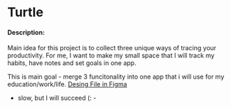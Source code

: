 # Turtle 

#### Description:
Main idea for this project is to collect three unique ways of tracing your productivity.
For me, I want to make my small space that I will track my habits, have notes and set goals in one app.

This is main goal - merge 3 funcitonality into one app that i will use for my education/work/life.
[Desing File in Figma](https://www.figma.com/file/lTw2G5mz3oN4ZysNtyBPuJ/Turtle?type=design&mode=design&t=9vlll7lhA7RBiyTs-1)

- slow, but I will succeed (: -
